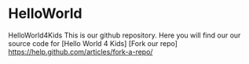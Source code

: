 # HelloWorld
HelloWorld4Kids
This is our github repository. Here you will find our our source code for [Hello World 4 Kids]
[Fork our repo] https://help.github.com/articles/fork-a-repo/

